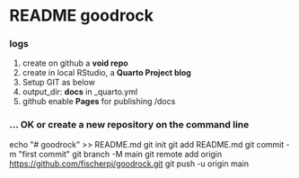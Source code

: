 # README goodrock

### logs

1.  create on github a **void repo**
2.  create in local RStudio, a **Quarto Project blog**
3.  Setup GIT as below
4.  output_dir: **docs** in \_quarto.yml
5.  github enable **Pages** for publishing /docs

### ... OK or create a new repository on the command line

echo "\# goodrock" \>\> README.md git init git add README.md git commit -m "first commit" git branch -M main git remote add origin https://github.com/fischerpj/goodrock.git git push -u origin main
